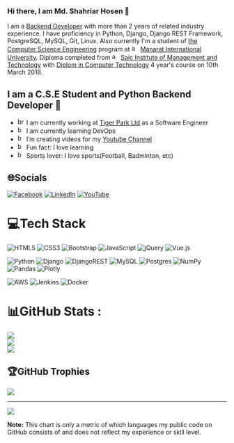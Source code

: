 ### Hi there, I am Md. Shahriar Hosen 👋

I am a <a href="https://www.google.com/search?q=Backend+developer">Backend Developer</a> with more than 2 years of related industry experience. I have proficiency in Python, Django, Django REST Framework, PostgreSQL, MySQL, Git, Linux. Also currently I'm a student of <a href="https://www.google.com/search?q=Computer+Science+Engineering">the Computer Science Engineering</a> program at <img alt="au-flag" height=16px src="https://www.svgrepo.com/show/56332/bangladesh.svg"/> <a href="https://manarat.ac.bd/academics/academic-syllabus/cse/">Manarat International University</a>. Diploma completed from <img alt="au-flag" height=16px src="https://www.svgrepo.com/show/56332/bangladesh.svg"/> <a href="https://www.simt.edu.bd/">Saic Institute of Management and Technology</a> with <a href="https://www.simt.edu.bd/course/computer-technology/">Diplom in Computer Technology</a> 4 year's course on 10th March 2018.

## I am a C.S.E Student and Python Backend Developer 👋

- <img alt="briefcase" height=16px src="https://www.svgrepo.com/show/29670/briefcase.svg"/> I am currently working at [Tiger Park Ltd][jobwebsite] as a Software Engineer
- <img alt="books" height=16px src="https://www.svgrepo.com/show/230297/books-book.svg"/> I am currently learning DevOps
- <img alt="books" height=16px src="https://www.svgrepo.com/show/230297/books-book.svg"/> I’m creating videos for my <a href="https://www.youtube.com/channel/UCPBtm-c6g5vLKqFJGOGc6NQ/featured">Youtube Channel</a>
- <img alt="books" height=16px src="https://www.svgrepo.com/show/5335/crowd-funding.svg"/> Fun fact: I love learning
- <img alt="books" height=16px src="https://www.svgrepo.com/show/11193/sports-balls.svg"/> Sports lover: I love sports(Football, Badminton, etc)

## 🌐Socials
[![Facebook](https://img.shields.io/badge/Facebook-%231877F2.svg?logo=Facebook&logoColor=white)](https://facebook.com/cse.shahriar.hosen) [![LinkedIn](https://img.shields.io/badge/LinkedIn-%230077B5.svg?logo=linkedin&logoColor=white)](https://linkedin.com/in/cseshahriar) [![YouTube](https://img.shields.io/badge/YouTube-%23FF0000.svg?logo=YouTube&logoColor=white)](https://youtube.com/c/UCPBtm-c6g5vLKqFJGOGc6NQ) 

# 💻Tech Stack
![HTML5](https://img.shields.io/badge/html5-%23E34F26.svg?style=for-the-badge&logo=html5&logoColor=white) ![CSS3](https://img.shields.io/badge/css3-%231572B6.svg?style=for-the-badge&logo=css3&logoColor=white) ![Bootstrap](https://img.shields.io/badge/bootstrap-%23563D7C.svg?style=for-the-badge&logo=bootstrap&logoColor=white) ![JavaScript](https://img.shields.io/badge/javascript-%23323330.svg?style=for-the-badge&logo=javascript&logoColor=%23F7DF1E) ![jQuery](https://img.shields.io/badge/jquery-%230769AD.svg?style=for-the-badge&logo=jquery&logoColor=white) ![Vue.js](https://img.shields.io/badge/vuejs-%2335495e.svg?style=for-the-badge&logo=vuedotjs&logoColor=%234FC08D)

![Python](https://img.shields.io/badge/python-3670A0?style=for-the-badge&logo=python&logoColor=ffdd54) ![Django](https://img.shields.io/badge/django-%23092E20.svg?style=for-the-badge&logo=django&logoColor=white) ![DjangoREST](https://img.shields.io/badge/DJANGO-REST-ff1709?style=for-the-badge&logo=django&logoColor=white&color=ff1709&labelColor=gray) ![MySQL](https://img.shields.io/badge/mysql-%2300f.svg?style=for-the-badge&logo=mysql&logoColor=white) ![Postgres](https://img.shields.io/badge/postgres-%23316192.svg?style=for-the-badge&logo=postgresql&logoColor=white) ![NumPy](https://img.shields.io/badge/numpy-%23013243.svg?style=for-the-badge&logo=numpy&logoColor=white) ![Pandas](https://img.shields.io/badge/pandas-%23150458.svg?style=for-the-badge&logo=pandas&logoColor=white) ![Plotly](https://img.shields.io/badge/Plotly-%233F4F75.svg?style=for-the-badge&logo=plotly&logoColor=white)

![AWS](https://img.shields.io/badge/AWS-%23FF9900.svg?style=for-the-badge&logo=amazon-aws&logoColor=white) ![Jenkins](https://img.shields.io/badge/jenkins-%232C5263.svg?style=for-the-badge&logo=jenkins&logoColor=white) ![Docker](https://img.shields.io/badge/docker-%230db7ed.svg?style=for-the-badge&logo=docker&logoColor=white)

# 📊GitHub Stats :
![](https://github-readme-stats.vercel.app/api?username=cseshahriar&theme=tokyonight&hide_border=false&include_all_commits=true&count_private=true)<br/>
![](https://github-readme-streak-stats.herokuapp.com/?user=cseshahriar&theme=tokyonight&hide_border=false)<br/>
![](https://github-readme-stats.vercel.app/api/top-langs/?username=cseshahriar&theme=tokyonight&hide_border=false&include_all_commits=true&count_private=true&layout=compact&&hide=php)

## 🏆GitHub Trophies
![](https://github-profile-trophy.vercel.app/?username=cseshahriar&theme=radical&no-frame=false&no-bg=false&margin-w=4)

---
[![](https://visitcount.itsvg.in/api?id=cseshahriar&icon=0&color=0)](https://visitcount.itsvg.in)

<b>Note:</b> This chart is only a metric of which languages my public code on GitHub consists of and does not reflect my experience or skill level.

[cseshahriar]: https://github.com/cseshahriar
[jobwebsite]: https://tiger-park.com/
[website]: https://github.com/cseshahriar
[youtube]: https://www.youtube.com/channel/UCPBtm-c6g5vLKqFJGOGc6NQ/
[instagram]: https://github.com/cseshahriar
[linkedin]: https://github.com/cseshahriar
